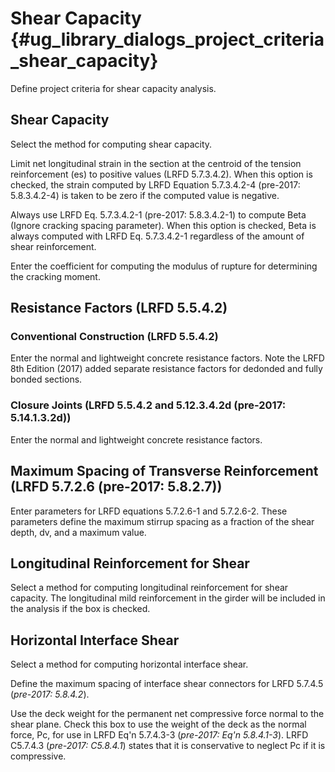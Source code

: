 Shear Capacity {#ug_library_dialogs_project_criteria_shear_capacity}
==============================================
Define project criteria for shear capacity analysis.

Shear Capacity
---------------
Select the method for computing shear capacity.

Limit net longitudinal strain in the section at the centroid of the tension reinforcement (es) to positive values (LRFD 5.7.3.4.2). When this option is checked, the strain computed by LRFD Equation 5.7.3.4.2-4 (pre-2017: 5.8.3.4.2-4) is taken to be zero if the computed value is negative.

Always use LRFD Eq. 5.7.3.4.2-1 (pre-2017: 5.8.3.4.2-1) to compute Beta (Ignore cracking spacing parameter). When this option is checked, Beta is always computed with LRFD Eq. 5.7.3.4.2-1 regardless of the amount of shear reinforcement.

Enter the coefficient for computing the modulus of rupture for determining the cracking moment.

Resistance Factors (LRFD 5.5.4.2)
----------------------------------
### Conventional Construction (LRFD 5.5.4.2) ###
Enter the normal and lightweight concrete resistance factors.
Note the LRFD 8th Edition (2017) added separate resistance factors for dedonded and fully bonded sections.

### Closure Joints (LRFD 5.5.4.2 and 5.12.3.4.2d (pre-2017: 5.14.1.3.2d)) ###
Enter the normal and lightweight concrete resistance factors.

Maximum Spacing of Transverse Reinforcement (LRFD 5.7.2.6 (pre-2017: 5.8.2.7))
----------------------------------------------------------
Enter parameters for LRFD equations 5.7.2.6-1 and 5.7.2.6-2. These parameters define the maximum stirrup spacing as a fraction of the shear depth, dv, and a maximum value.

Longitudinal Reinforcement for Shear
-------------------------------------
Select a method for computing longitudinal reinforcement for shear capacity. The longitudinal mild reinforcement in the girder will be included in the analysis if the box is checked.

Horizontal Interface Shear
--------------------------
Select a method for computing horizontal interface shear.

Define the maximum spacing of interface shear connectors for LRFD 5.7.4.5 (*pre-2017: 5.8.4.2*).

Use the deck weight for the permanent net compressive force normal to the shear plane. Check this box to use the weight of the deck as the normal force, Pc, for use in LRFD Eq'n 5.7.4.3-3 (*pre-2017: Eq'n 5.8.4.1-3*). LRFD C5.7.4.3 (*pre-2017: C5.8.4.1*) states that it is conservative to neglect Pc if it is compressive.